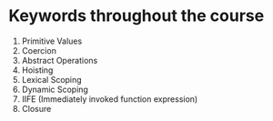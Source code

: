 # Keywords throughout the course

1. Primitive Values
2. Coercion
3. Abstract Operations
4. Hoisting
5. Lexical Scoping
6. Dynamic Scoping
7. IIFE (Immediately invoked function expression)
8. Closure
